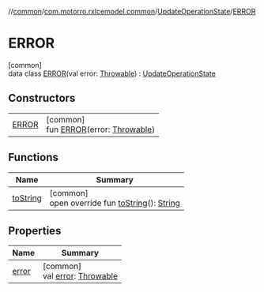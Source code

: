 //[common](../../../../index.md)/[com.motorro.rxlcemodel.common](../../index.md)/[UpdateOperationState](../index.md)/[ERROR](index.md)

# ERROR

[common]\
data class [ERROR](index.md)(val error: [Throwable](https://kotlinlang.org/api/latest/jvm/stdlib/kotlin/-throwable/index.html)) : [UpdateOperationState](../index.md)

## Constructors

| | |
|---|---|
| [ERROR](-e-r-r-o-r.md) | [common]<br>fun [ERROR](-e-r-r-o-r.md)(error: [Throwable](https://kotlinlang.org/api/latest/jvm/stdlib/kotlin/-throwable/index.html)) |

## Functions

| Name | Summary |
|---|---|
| [toString](to-string.md) | [common]<br>open override fun [toString](to-string.md)(): [String](https://kotlinlang.org/api/latest/jvm/stdlib/kotlin/-string/index.html) |

## Properties

| Name | Summary |
|---|---|
| [error](error.md) | [common]<br>val [error](error.md): [Throwable](https://kotlinlang.org/api/latest/jvm/stdlib/kotlin/-throwable/index.html) |
